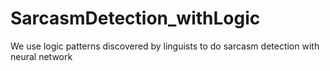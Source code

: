 # SarcasmDetection_withLogic
We use logic patterns discovered by linguists to do sarcasm detection with neural network
